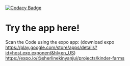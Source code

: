 

[![Codacy Badge](https://api.codacy.com/project/badge/Grade/50c519079a4548ba916a32bd99d72e4a)](https://app.codacy.com/gh/BuildForSDGCohort2/Team-1467?utm_source=github.com&utm_medium=referral&utm_content=BuildForSDGCohort2/Team-1467&utm_campaign=Badge_Grade_Settings)



# Try the app here!
Scan the Code using the expo app: (download expo https://play.google.com/store/apps/details?id=host.exp.exponent&hl=en_US)
https://expo.io/@sherlinekinyanjui/projects/kinder-farms
